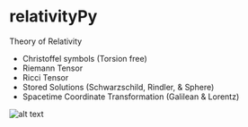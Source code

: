 # relativityPy
Theory of Relativity

- Christoffel symbols (Torsion free)
- Riemann Tensor
- Ricci Tensor
- Stored Solutions (Schwarzschild, Rindler, & Sphere)
- Spacetime Coordinate Transformation (Galilean & Lorentz)

![alt text](https://github.com/OmarHzmMashal/relativityPy/tensors.png?raw=true)
